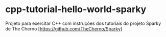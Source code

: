 # cpp-tutorial-hello-world-sparky
Projeto para exercitar C++ com instruções dos tutoriais do projeto Sparky de The Cherno [https://github.com/TheCherno/Sparky]
